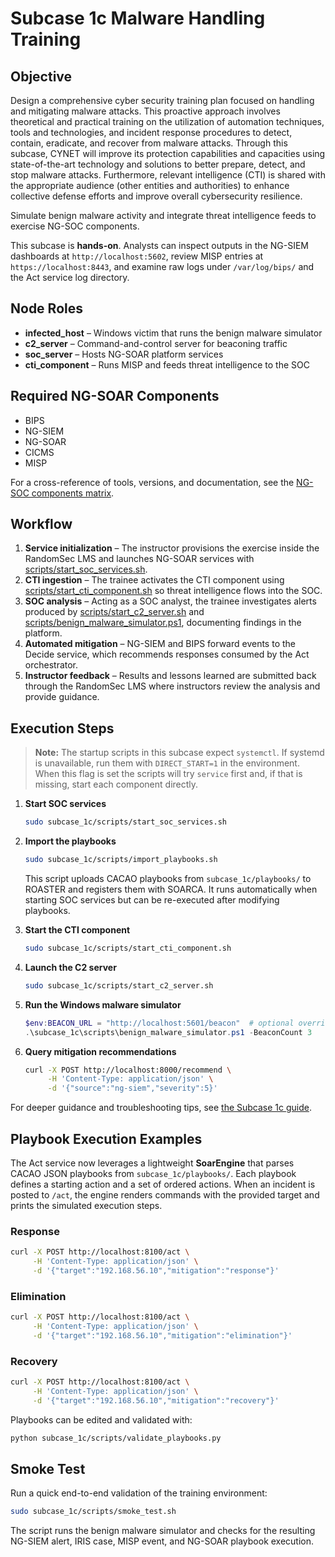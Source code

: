 # Subcase 1c Malware Handling Training

## Objective
Design a comprehensive cyber security training plan focused on handling and mitigating malware attacks. This proactive approach
involves theoretical and practical training on the utilization of automation techniques, tools and technologies, and incident response procedures to detect, contain, eradicate, and recover from malware attacks. Through this subcase, CYNET will improve its
protection capabilities and capacities using state-of-the-art technology and solutions to better prepare, detect, and stop malware attacks. Furthermore, relevant intelligence (CTI) is shared with the appropriate audience (other entities and authorities) to enhance collective defense efforts and improve overall cybersecurity resilience.

Simulate benign malware activity and integrate threat intelligence feeds to exercise NG-SOC components.

This subcase is **hands-on**. Analysts can inspect outputs in the NG-SIEM dashboards at `http://localhost:5602`, review MISP entries at `https://localhost:8443`, and examine raw logs under `/var/log/bips/` and the Act service log directory.

## Node Roles
- **infected_host** – Windows victim that runs the benign malware simulator
- **c2_server** – Command-and-control server for beaconing traffic
- **soc_server** – Hosts NG-SOAR platform services
- **cti_component** – Runs MISP and feeds threat intelligence to the SOC

## Required NG-SOAR Components
- BIPS
- NG-SIEM
- NG-SOAR
- CICMS
- MISP

For a cross-reference of tools, versions, and documentation, see the [NG-SOC components matrix](../docs/ngsoc_components_matrix.md).

## Workflow
1. **Service initialization** – The instructor provisions the exercise inside the RandomSec LMS and launches NG-SOAR services with [scripts/start_soc_services.sh](scripts/start_soc_services.sh).
2. **CTI ingestion** – The trainee activates the CTI component using [scripts/start_cti_component.sh](scripts/start_cti_component.sh) so threat intelligence flows into the SOC.
3. **SOC analysis** – Acting as a SOC analyst, the trainee investigates alerts produced by [scripts/start_c2_server.sh](scripts/start_c2_server.sh) and [scripts/benign_malware_simulator.ps1](scripts/benign_malware_simulator.ps1), documenting findings in the platform.
4. **Automated mitigation** – NG-SIEM and BIPS forward events to the Decide service, which recommends responses consumed by the Act orchestrator.
5. **Instructor feedback** – Results and lessons learned are submitted back through the RandomSec LMS where instructors review the analysis and provide guidance.

## Execution Steps
> **Note:** The startup scripts in this subcase expect `systemctl`. If systemd is unavailable, run them with `DIRECT_START=1` in the environment. When this flag is set the scripts will try `service` first and, if that is missing, start each component directly.
1. **Start SOC services**
   ```bash
   sudo subcase_1c/scripts/start_soc_services.sh
   ```
2. **Import the playbooks**
   ```bash
   sudo subcase_1c/scripts/import_playbooks.sh
   ```
   This script uploads CACAO playbooks from `subcase_1c/playbooks/` to ROASTER and registers them with SOARCA. It runs automatically when starting SOC services but can be re-executed after modifying playbooks.
3. **Start the CTI component**
   ```bash
   sudo subcase_1c/scripts/start_cti_component.sh
   ```
4. **Launch the C2 server**
   ```bash
   sudo subcase_1c/scripts/start_c2_server.sh
   ```
5. **Run the Windows malware simulator**
   ```powershell
   $env:BEACON_URL = "http://localhost:5601/beacon"  # optional override
   .\subcase_1c\scripts\benign_malware_simulator.ps1 -BeaconCount 3
   ```

6. **Query mitigation recommendations**
   ```bash
   curl -X POST http://localhost:8000/recommend \
        -H 'Content-Type: application/json' \
        -d '{"source":"ng-siem","severity":5}'
   ```

For deeper guidance and troubleshooting tips, see [the Subcase 1c guide](../docs/subcase_1c_guide.md).

## Playbook Execution Examples
The Act service now leverages a lightweight **SoarEngine** that parses CACAO JSON playbooks from `subcase_1c/playbooks/`. Each playbook defines a starting action and a set of ordered actions. When an incident is posted to `/act`, the engine renders commands with the provided target and prints the simulated execution steps.

### Response
```bash
curl -X POST http://localhost:8100/act \
     -H 'Content-Type: application/json' \
     -d '{"target":"192.168.56.10","mitigation":"response"}'
```

### Elimination
```bash
curl -X POST http://localhost:8100/act \
     -H 'Content-Type: application/json' \
     -d '{"target":"192.168.56.10","mitigation":"elimination"}'
```

### Recovery
```bash
curl -X POST http://localhost:8100/act \
     -H 'Content-Type: application/json' \
     -d '{"target":"192.168.56.10","mitigation":"recovery"}'
```

Playbooks can be edited and validated with:

```bash
python subcase_1c/scripts/validate_playbooks.py
```

## Smoke Test
Run a quick end-to-end validation of the training environment:

```bash
sudo subcase_1c/scripts/smoke_test.sh
```

The script runs the benign malware simulator and checks for the resulting NG-SIEM alert, IRIS case, MISP event, and NG-SOAR playbook execution.
